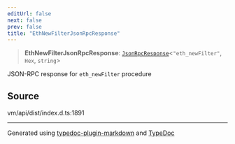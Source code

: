 ```yaml
---
editUrl: false
next: false
prev: false
title: "EthNewFilterJsonRpcResponse"
---
```


> **EthNewFilterJsonRpcResponse**: [`JsonRpcResponse`](/generated/type-aliases/jsonrpcresponse/)\<`"eth_newFilter"`, `Hex`, `string`\>

JSON-RPC response for `eth_newFilter` procedure

## Source

vm/api/dist/index.d.ts:1891

***
Generated using [typedoc-plugin-markdown](https://www.npmjs.com/package/typedoc-plugin-markdown) and [TypeDoc](https://typedoc.org/)
